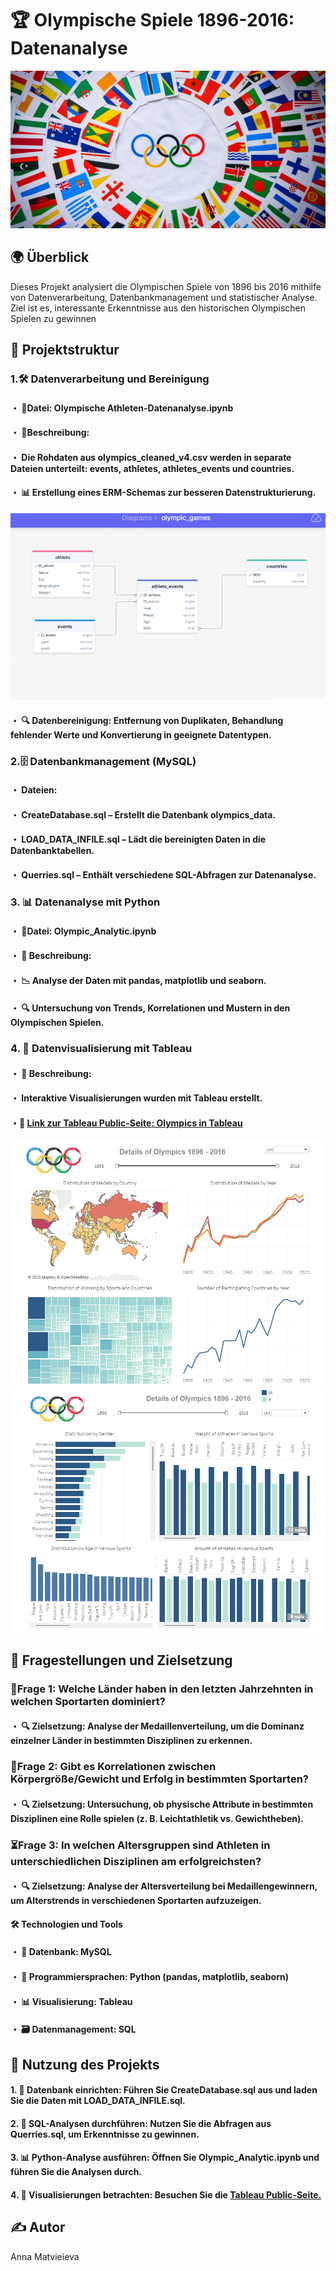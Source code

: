 # 🏆 Olympische Spiele 1896-2016: Datenanalyse
![](https://github.com/AVMatvieieva/Olympics/blob/main/images/501100112_univ_lsr_lg.jpg)
## 🌍 Überblick
Dieses Projekt analysiert die Olympischen Spiele von 1896 bis 2016 mithilfe von Datenverarbeitung, Datenbankmanagement und statistischer Analyse. Ziel ist es, interessante Erkenntnisse aus den historischen Olympischen Spielen zu gewinnen
## 📂 Projektstruktur

### 1.🛠 Datenverarbeitung und Bereinigung

#### ・ 📄Datei: Olympische Athleten-Datenanalyse.ipynb

#### ・ 📝Beschreibung:

#### ・ Die Rohdaten aus olympics_cleaned_v4.csv werden in separate Dateien unterteilt: events, athletes, athletes_events und countries.

#### ・ 📊 Erstellung eines ERM-Schemas zur besseren Datenstrukturierung.
![ERM-Schemas Olympics](https://github.com/AVMatvieieva/Olympics/blob/main/images/ERM.png)

#### ・ 🔍 Datenbereinigung: Entfernung von Duplikaten, Behandlung fehlender Werte und Konvertierung in geeignete Datentypen.

### 2.🗄 Datenbankmanagement (MySQL)

#### ・ Dateien:

  #### ・ CreateDatabase.sql – Erstellt die Datenbank olympics_data.

  #### ・ LOAD_DATA_INFILE.sql – Lädt die bereinigten Daten in die Datenbanktabellen.

  #### ・ Querries.sql – Enthält verschiedene SQL-Abfragen zur Datenanalyse.

### 3. 📊 Datenanalyse mit Python

  #### ・ 📄Datei: Olympic_Analytic.ipynb

  #### ・ 📝 Beschreibung:

  #### ・ 📉 Analyse der Daten mit pandas, matplotlib und seaborn.

  #### ・ 🔍 Untersuchung von Trends, Korrelationen und Mustern in den Olympischen Spielen.

### 4. 🎨 Datenvisualisierung mit Tableau

  #### ・ 📝 Beschreibung:

  #### ・ Interaktive Visualisierungen wurden mit Tableau erstellt.

  #### ・📌 [Link zur Tableau Public-Seite: Olympics in Tableau](https://public.tableau.com/app/profile/anna.matvieieva/viz/DetailsofOlympics1896-2016/Olympics)

![Screenshot der Visualisierung ist im Repository enthalten.](https://github.com/AVMatvieieva/Olympics/blob/main/images/Tableau%20screen%201.png)
![](https://github.com/AVMatvieieva/Olympics/blob/main/images/Tableau%20screen%202.png)

## 🎯 Fragestellungen und Zielsetzung

### 🥇Frage 1: Welche Länder haben in den letzten Jahrzehnten in welchen Sportarten dominiert?

#### ・ 🔍 Zielsetzung: Analyse der Medaillenverteilung, um die Dominanz einzelner Länder in bestimmten Disziplinen zu erkennen.

### 📏Frage 2: Gibt es Korrelationen zwischen Körpergröße/Gewicht und Erfolg in bestimmten Sportarten?

#### ・ 🔍 Zielsetzung: Untersuchung, ob physische Attribute in bestimmten Disziplinen eine Rolle spielen (z. B. Leichtathletik vs. Gewichtheben).

### ⏳Frage 3: In welchen Altersgruppen sind Athleten in unterschiedlichen Disziplinen am erfolgreichsten?

#### ・ 🔍 Zielsetzung: Analyse der Altersverteilung bei Medaillengewinnern, um Alterstrends in verschiedenen Sportarten aufzuzeigen.

#### 🛠 Technologien und Tools

#### ・ 💾 Datenbank: MySQL

#### ・ 🐍 Programmiersprachen: Python (pandas, matplotlib, seaborn)

#### ・ 📊 Visualisierung: Tableau

#### ・ 🗃 Datenmanagement: SQL

## 🚀 Nutzung des Projekts

#### 1. 📂 Datenbank einrichten: Führen Sie CreateDatabase.sql aus und laden Sie die Daten mit LOAD_DATA_INFILE.sql.

#### 2. 📌 SQL-Analysen durchführen: Nutzen Sie die Abfragen aus Querries.sql, um Erkenntnisse zu gewinnen.

#### 3. 📊 Python-Analyse ausführen: Öffnen Sie Olympic_Analytic.ipynb und führen Sie die Analysen durch.

#### 4. 🎨 Visualisierungen betrachten: Besuchen Sie die [Tableau Public-Seite.](https://public.tableau.com/app/profile/anna.matvieieva/viz/DetailsofOlympics1896-2016/Olympics)

## ✍️ Autor

Anna Matvieieva
